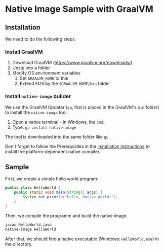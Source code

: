 # Native Image Sample with GraalVM

## Installation

We need to do the following steps:

### Install GraalVM

1. Download GraalVM (https://www.graalvm.org/downloads/)
1. Unzip into a folder
1. Modify OS environment variables
    1. Set `GRAALVM_HOME` to this
    1. Extend `PATH` by the `$GRAALVM_HOME/bin` folder

### Install `native-image` builder

We use the GraalVM Updater (`gu`, that is placed in the GraalVM's `bin` folder)
to install the `native-image` tool:

1. Open a native terminal - in Windows, the `cmd`!
2. Type: `gu install native-image`

The tool is downloaded into the same folder like `gu`.

Don't forget to follow the Prerequisites in the [installation instructions](https://www.graalvm.org/22.1/reference-manual/native-image/)
to install the platform-dependent native compiler.

## Sample

First, we create a simple hello world program:
```java
public class HelloWorld {
    public static void main(String[] args) {
        System.out.println("Hello, Native World!");
    }
}
```
Then, we compile the programm and build the native image.
```bash
javac HelloWorld.java
native-image HelloWorld
```
After that, we should find a native executable (Windows: `HelloWorld.exe`) 
in the directory.
